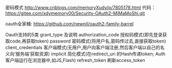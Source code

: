 
密码模式 http://www.cnblogs.com/memoryXudy/p/7805178.html
代码：https://gitee.com/xdymemory00/Security-OAuth2-MiMaMoShi.git


oauth全家桶: https://github.com/newnil/oauth2-family-barrel

Oauth支持的5类 grant_type 及说明
authorization_code 授权码模式(即先登录获取code,再获取token)
password 密码模式(将用户名,密码传过去,直接获取token)
client_credentials 客户端模式(无用户,用户向客户端注册,然后客户端以自己的名义向’服务端’获取资源)
implicit 简化模式(在redirect_uri 的Hash传递token; Auth客户端运行在浏览器中,如JS,Flash)
refresh_token 刷新access_token